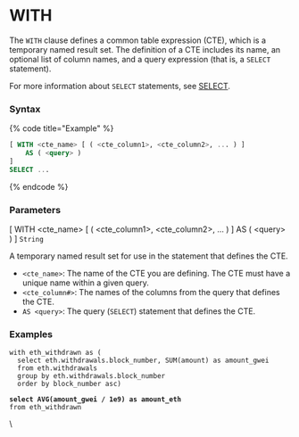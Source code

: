 # WITH

The `WITH` clause defines a common table expression (CTE), which is a temporary named result set. The definition of a CTE includes its name, an optional list of column names, and a query expression (that is, a `SELECT` statement).

For more information about `SELECT` statements, see [SELECT](select.md).

### Syntax

{% code title="Example" %}
```sql
[ WITH <cte_name> [ ( <cte_column1>, <cte_column2>, ... ) ]
    AS ( <query> ) 
]
SELECT ...
```
{% endcode %}

### Parameters <a href="#parameters" id="parameters"></a>

\[ WITH \<cte\_name> \[ ( \<cte\_column1>, \<cte\_column2>, ... ) ] AS ( \<query> ) ] `String`&#x20;

A temporary named result set for use in the statement that defines the CTE.

* `<cte_name>`: The name of the CTE you are defining. The CTE must have a unique name within a given query.
* `<cte_column#>`: The names of the columns from the query that defines the CTE.
* `AS <query>`: The query (`SELECT`) statement that defines the CTE.

### Examples <a href="#examples" id="examples"></a>

<pre class="language-sql" data-title="Get Average ETH withdrawn per block after the Ethereum Shanghai Upgrade"><code class="lang-sql">with eth_withdrawn as (
  select eth.withdrawals.block_number, SUM(amount) as amount_gwei
  from eth.withdrawals
  group by eth.withdrawals.block_number
  order by block_number asc)
<strong>
</strong><strong>select AVG(amount_gwei / 1e9) as amount_eth
</strong>from eth_withdrawn
</code></pre>

\
